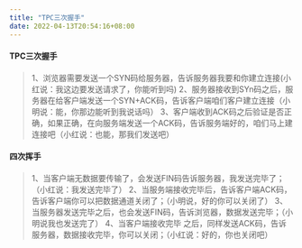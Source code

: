 ```yaml
---
title: "TPC三次握手"
date: 2022-04-13T20:54:16+08:00
---
```



#### TPC三次握手
>1、浏览器需要发送一个SYN码给服务器，告诉服务器我要和你建立连接(小红说：我这边要发送请求了，你能听到吗)
>2、服务器接收到SYn码之后，服务器在给客户端发送一个SYN+ACK码，告诉客户端咱们客户建立连接（小明说：能，你那边能听到我说话吗）
>3、客户端收到ACK码之后验证是否正确，如果正确，在向服务端发送一个ACK码，告诉服务端好的，咱们马上建连接吧（小红说：也能，那我们发送吧）


#### 四次挥手
>1、当客户端无数据要传输了，会发送FIN码告诉服务器，我发送完毕了；（小红说：我发送完毕了）
>2、当服务端接收完毕后，告诉客户端ACK码，告诉客户端你可以把数据通道关闭了；（小明说，好的你可以关闭了）
>3、当服务器发送完毕之后，也会发送FIN码，告诉浏览器，数据发送完毕；（小明说我也发送完了）
>4、当客户端接收完毕 之后，同样发送ACK码，告诉服务器，数据接收完毕，你可以关闭；（小红说：好的，你也关闭吧）
